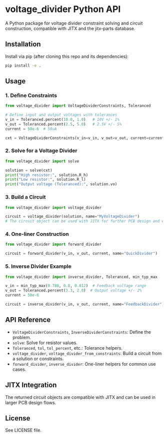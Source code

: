 # voltage_divider Python API

A Python package for voltage divider constraint solving and circuit construction, compatible with JITX and the jitx-parts database.

## Installation

Install via pip (after cloning this repo and its dependencies):

```bash
pip install -e .
```

## Usage

### 1. Define Constraints

```python
from voltage_divider import VoltageDividerConstraints, Toleranced

# Define input and output voltages with tolerances
v_in = Toleranced.percent(10.0, 1.0)   # 10V +/- 1%
v_out = Toleranced.percent(2.5, 5.0)   # 2.5V +/- 5%
current = 50e-6  # 50uA

cxt = VoltageDividerConstraints(v_in=v_in, v_out=v_out, current=current)
```

### 2. Solve for a Voltage Divider

```python
from voltage_divider import solve

solution = solve(cxt)
print("High resistor:", solution.R_h)
print("Low resistor:", solution.R_l)
print("Output voltage (Toleranced):", solution.vo)
```

### 3. Build a Circuit

```python
from voltage_divider import voltage_divider

circuit = voltage_divider(solution, name="MyVoltageDivider")
# The circuit object can be used with JITX for further PCB design and export
```

### 4. One-liner Construction

```python
from voltage_divider import forward_divider

circuit = forward_divider(v_in, v_out, current, name="QuickDivider")
```

### 5. Inverse Divider Example

```python
from voltage_divider import inverse_divider, Toleranced, min_typ_max

v_in = min_typ_max(0.788, 0.8, 0.812)  # Feedback voltage range
v_out = Toleranced.percent(3.3, 2.0)  # Output voltage +/- 2%
current = 50e-6

circuit = inverse_divider(v_in, v_out, current, name="FeedbackDivider")
```

## API Reference

- `VoltageDividerConstraints`, `InverseDividerConstraints`: Define the problem.
- `solve`: Solve for resistor values.
- `Toleranced`, `tol`, `tol_percent`, etc.: Tolerance helpers.
- `voltage_divider`, `voltage_divider_from_constraints`: Build a circuit from a solution or constraints.
- `forward_divider`, `inverse_divider`: One-liner helpers for common use cases.

## JITX Integration

The returned circuit objects are compatible with JITX and can be used in larger PCB design flows.

## License

See LICENSE file.
